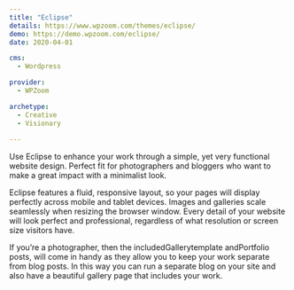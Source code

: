 ```yaml
---
title: "Eclipse"
details: https://www.wpzoom.com/themes/eclipse/
demo: https://demo.wpzoom.com/eclipse/
date: 2020-04-01

cms: 
  - Wordpress

provider: 
  - WPZoom

archetype:
  - Creative
  - Visionary
  
---
```


Use Eclipse to enhance your work through a simple, yet very functional website design. Perfect fit for photographers and bloggers who want to make a great impact with a minimalist look.

Eclipse features a fluid, responsive layout, so your pages will display perfectly across mobile and tablet devices. Images and galleries scale seamlessly when resizing the browser window. Every detail of your website will look perfect and professional, regardless of what resolution or screen size visitors have.

If you’re a photographer, then the includedGallerytemplate andPortfolio posts, will come in handy as they allow you to keep your work separate from blog posts. In this way you can run a separate blog on your site and also have a beautiful gallery page that includes your work.